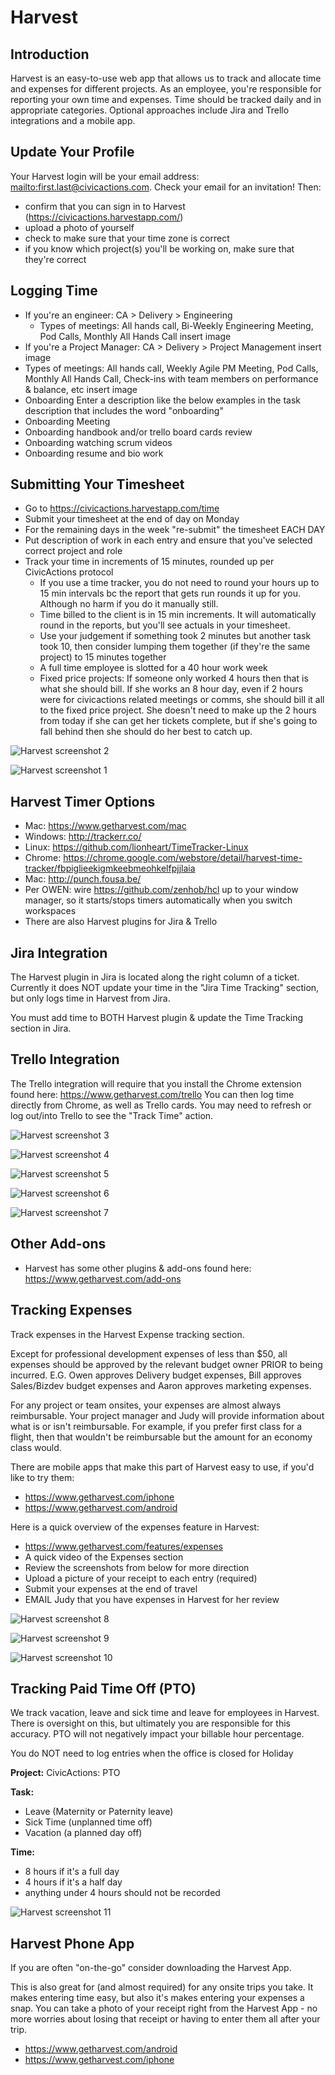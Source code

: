 # Harvest

## Introduction

Harvest is an easy-to-use web app that allows us to track and allocate time and expenses for different projects. As an employee, you're responsible for reporting your own time and expenses. Time should be tracked daily and in appropriate categories. Optional approaches include Jira and Trello integrations and a mobile app.

## Update Your Profile

Your Harvest login will be your email address: <mailto:first.last@civicactions.com>. Check your email for an invitation!
Then:

* confirm that you can sign in to Harvest (<https://civicactions.harvestapp.com/>)
* upload a photo of yourself
* check to make sure that your time zone is correct
* if you know which project(s) you'll be working on, make sure that they're correct

## Logging Time

* If you're an engineer: CA > Delivery > Engineering
  * Types of meetings: All hands call, Bi-Weekly Engineering Meeting, Pod Calls, Monthly All Hands Call
  insert image
* If you're a Project Manager: CA > Delivery > Project Management
insert image
* Types of meetings: All hands call, Weekly Agile PM Meeting, Pod Calls, Monthly All Hands Call, Check-ins with team members on performance & balance, etc
insert image
* Onboarding
Enter a description like the below examples in the task description that includes the word "onboarding"
* Onboarding Meeting
* Onboarding handbook and/or trello board cards review
* Onboarding watching scrum videos
* Onboarding resume and bio work

## Submitting Your Timesheet

* Go to <https://civicactions.harvestapp.com/time>
* Submit your timesheet at the end of day on Monday
* For the remaining days in the week "re-submit" the timesheet EACH DAY
* Put description of work in each entry and ensure that you've selected correct project and role
* Track your time in increments of 15 minutes, rounded up per CivicActions protocol
  * If you use a time tracker, you do not need to round your hours up to 15 min intervals bc the report that gets run rounds it up for you. Although no harm if you do it manually still.
  * Time billed to the client is in 15 min increments. It will automatically round in the reports, but you'll see actuals in your timesheet.
  * Use your judgement if something took 2 minutes but another task took 10, then consider lumping them together (if they're the same project) to 15 minutes together
  * A full time employee is slotted for a 40 hour work week
  * Fixed price projects: If someone only worked 4 hours then that is what she should bill. If she works an 8 hour day, even if 2 hours were for civicactions related meetings or comms, she should bill it all to the fixed price project.  She doesn't need to make up the 2 hours from today if she can get her tickets complete, but if she's going to fall behind then she should do her best to catch up.

![Harvest screenshot 2](../../../images/harvest02.png)

![Harvest screenshot 1](../../../images/harvest01.png)

## Harvest Timer Options

* Mac: <https://www.getharvest.com/mac>
* Windows: <http://trackerr.co/>
* Linux: <https://github.com/lionheart/TimeTracker-Linux>
* Chrome: <https://chrome.google.com/webstore/detail/harvest-time-tracker/fbpiglieekigmkeebmeohkelfpjjlaia>
* Mac: <http://punch.fousa.be/>
* Per OWEN: wire <https://github.com/zenhob/hcl> up to your window manager, so it starts/stops timers automatically when you switch workspaces
* There are also Harvest plugins for Jira & Trello

## Jira Integration

The Harvest plugin in Jira is located along the right column of a ticket. Currently it does NOT update your time in the "Jira Time Tracking" section, but only logs time in Harvest from Jira.

You must add time to BOTH Harvest plugin & update the Time Tracking section in Jira.

## Trello Integration

The Trello integration will require that you install the Chrome extension found here: <https://www.getharvest.com/trello> You can then log time directly from Chrome, as well as Trello cards. You may need to refresh or log out/into Trello to see the "Track Time" action.

![Harvest screenshot 3](../../../images/harvest03.png)

![Harvest screenshot 4](../../../images/harvest04.png)

![Harvest screenshot 5](../../../images/harvest05.png)

![Harvest screenshot 6](../../../images/harvest06.png)

![Harvest screenshot 7](../../../images/harvest07.png)

## Other Add-ons

* Harvest has some other plugins & add-ons found here: <https://www.getharvest.com/add-ons>

## Tracking Expenses

Track expenses in the Harvest Expense tracking section.

Except for professional development expenses of less than $50, all expenses should be approved by the relevant budget owner PRIOR to being incurred. E.G. Owen approves Delivery budget expenses, Bill approves Sales/Bizdev budget expenses and Aaron approves marketing expenses.

For any project or team onsites, your expenses are almost always reimbursable. Your project manager and Judy will provide information about what is or isn't reimbursable. For example, if you prefer first class for a flight, then that wouldn't be reimbursable but the amount for an economy class would.

There are mobile apps that make this part of Harvest easy to use, if you'd like to try them:

* <https://www.getharvest.com/iphone>
* <https://www.getharvest.com/android>

Here is a quick overview of the expenses feature in Harvest:

* <https://www.getharvest.com/features/expenses>
* A quick video of the Expenses section
* Review the screenshots from below for more direction
* Upload a picture of your receipt to each entry (required)
* Submit your expenses at the end of travel
* EMAIL Judy that you have expenses in Harvest for her review

![Harvest screenshot 8](../../../images/harvest08.png)

![Harvest screenshot 9](../../../images/harvest09.png)

![Harvest screenshot 10](../../../images/harvest10.png)

## <a name="tracking-paid-time-off"></a>Tracking Paid Time Off (PTO)

We track vacation, leave and sick time and leave for employees in Harvest. There is oversight on this, but ultimately you are responsible for this accuracy. PTO will not negatively impact your billable hour percentage.

You do NOT need to log entries when the office is closed for Holiday

**Project:** CivicActions: PTO

**Task:**

* Leave (Maternity or Paternity leave)
* Sick Time (unplanned time off)
* Vacation (a planned day off)

**Time:**

* 8 hours if it's a full day
* 4 hours if it's a half day
* anything under 4 hours should not be recorded

![Harvest screenshot 11](../../../images/harvest11.png)

## Harvest Phone App

If you are often "on-the-go" consider downloading the Harvest App.

This is also great for (and almost required) for any onsite trips you take. It makes entering time easy, but also it's makes entering your expenses a snap. You can take a photo of your receipt right from the Harvest App - no more worries about losing that receipt or having to enter them all after your trip.

* <https://www.getharvest.com/android>
* <https://www.getharvest.com/iphone>
